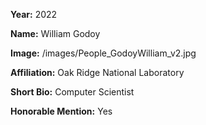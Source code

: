 **Year:** 2022

**Name:** William Godoy

**Image:** /images/People_GodoyWilliam_v2.jpg

**Affiliation:** Oak Ridge National Laboratory

**Short Bio:** Computer Scientist

**Honorable Mention:** Yes
